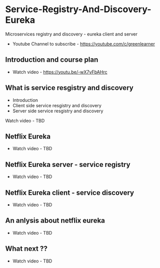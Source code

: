 # Service-Registry-And-Discovery-Eureka
 Microservices registry and discovery - eureka client and server
 
 * Youtube Channel to subscribe - https://youtube.com/c/greenlearner
 
 ## Introduction and course plan 
 
 * Watch video - https://youtu.be/-wX7vFbAHrc
 
  ## What is service resgistry and discovery 
 
 * Introduction
 * Client side service resgistry and discovery 
 * Server side service resgistry and discovery 
 
 Watch video - TBD
 
  ## Netflix Eureka
 
 * Watch video - TBD
 
  ## Netflix Eureka server - service registry 
 
 * Watch video - TBD
 
  ## Netflix Eureka client - service discovery
 
 * Watch video - TBD
 
  ## An anlysis about netflix eureka
 
 * Watch video - TBD
 
  ## What next ??
 
 * Watch video - TBD
